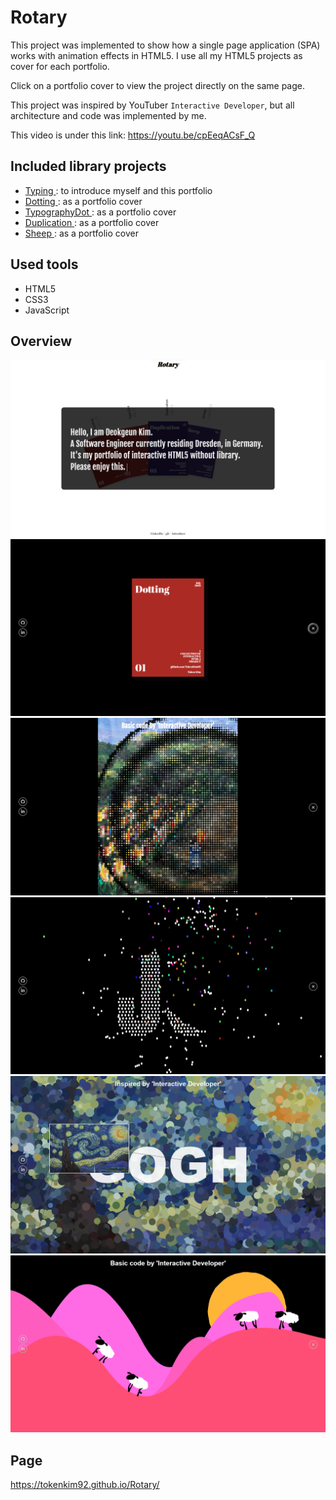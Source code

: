 # Rotary

This project was implemented to show how a single page application (SPA) works with animation effects in HTML5. I use all my HTML5 projects as cover for each portfolio.

Click on a portfolio cover to view the project directly on the same page.

This project was inspired by YouTuber `Interactive Developer`, but all architecture and code was implemented by me.

This video is under this link: https://youtu.be/cpEeqACsF_Q

## Included library projects

- <a href="https://github.com/TokenKim92/Typing" target="blank">
    Typing
  </a>: to introduce myself and this portfolio
- <a href="https://github.com/TokenKim92/Dotting" target="blank">
    Dotting
  </a>: as a portfolio cover
- <a href="https://github.com/TokenKim92/TypographyDot" target="blank">
      TypographyDot
    </a>: as a portfolio cover
- <a href="https://github.com/TokenKim92/Duplication" target="blank">
     Duplication
   </a> : as a portfolio cover
- <a href="https://github.com/TokenKim92/Sheep" target="blank">
    Sheep
  </a>: as a portfolio cover

## Used tools

- HTML5
- CSS3
- JavaScript

## Overview

  <img src="./imgs/rotary1.png" alt="Rotary"/>
  <img src="./imgs/rotary2.png" alt="Rotary"/>
  <img src="./imgs/rotary3.png" alt="Rotary"/>
  <img src="./imgs/rotary4.png" alt="Rotary"/>
  <img src="./imgs/rotary5.png" alt="Rotary"/>
  <img src="./imgs/rotary6.png" alt="Rotary"/>

## Page

https://tokenkim92.github.io/Rotary/
